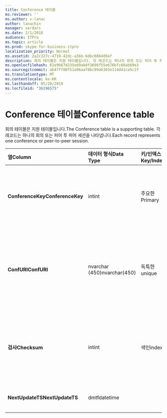 ```yaml
---
title: Conference 테이블
ms.reviewer: ''
ms.author: v-lanac
author: lanachin
manager: serdars
ms.date: 2/1/2018
audience: ITPro
ms.topic: article
ms.prod: skype-for-business-itpro
localization_priority: Normal
ms.assetid: 2a2c327c-4719-42dc-a3bb-6dbc0864d9af
description: 회의 테이블은 지원 테이블입니다. 각 레코드는 하나의 회의 또는 피어 투 피어 세션을 나타냅니다.
ms.openlocfilehash: 61e9667d235ed9ab8f3696f55e676bfc60ab69e3
ms.sourcegitcommit: ab47ff88f51a96aaf8bc99a6303e114d41ca5c2f
ms.translationtype: MT
ms.contentlocale: ko-KR
ms.lasthandoff: 05/20/2019
ms.locfileid: "36196575"
---
```

# <a name="conference-table"></a><span data-ttu-id="ddf5f-104">Conference 테이블</span><span class="sxs-lookup"><span data-stu-id="ddf5f-104">Conference table</span></span>
 
<span data-ttu-id="ddf5f-105">회의 테이블은 지원 테이블입니다.</span><span class="sxs-lookup"><span data-stu-id="ddf5f-105">The Conference table is a supporting table.</span></span> <span data-ttu-id="ddf5f-106">각 레코드는 하나의 회의 또는 피어 투 피어 세션을 나타냅니다.</span><span class="sxs-lookup"><span data-stu-id="ddf5f-106">Each record represents one conference or peer-to-peer session.</span></span>
  
|<span data-ttu-id="ddf5f-107">**열**</span><span class="sxs-lookup"><span data-stu-id="ddf5f-107">**Column**</span></span>|<span data-ttu-id="ddf5f-108">**데이터 형식**</span><span class="sxs-lookup"><span data-stu-id="ddf5f-108">**Data Type**</span></span>|<span data-ttu-id="ddf5f-109">**키/인덱스**</span><span class="sxs-lookup"><span data-stu-id="ddf5f-109">**Key/Index**</span></span>|<span data-ttu-id="ddf5f-110">**세부적인**</span><span class="sxs-lookup"><span data-stu-id="ddf5f-110">**Details**</span></span>|
|:-----|:-----|:-----|:-----|
|<span data-ttu-id="ddf5f-111">**ConferenceKey**</span><span class="sxs-lookup"><span data-stu-id="ddf5f-111">**ConferenceKey**</span></span> <br/> |<span data-ttu-id="ddf5f-112">int</span><span class="sxs-lookup"><span data-stu-id="ddf5f-112">int</span></span>  <br/> |<span data-ttu-id="ddf5f-113">주요한</span><span class="sxs-lookup"><span data-stu-id="ddf5f-113">Primary</span></span>  <br/> |<span data-ttu-id="ddf5f-114">이 회의 레코드를 식별 하는 고유 번호입니다.</span><span class="sxs-lookup"><span data-stu-id="ddf5f-114">Unique number identifying this conference record.</span></span>  <br/> |
|<span data-ttu-id="ddf5f-115">**ConfURI**</span><span class="sxs-lookup"><span data-stu-id="ddf5f-115">**ConfURI**</span></span> <br/> |<span data-ttu-id="ddf5f-116">nvarchar (450)</span><span class="sxs-lookup"><span data-stu-id="ddf5f-116">nvarchar(450)</span></span>  <br/> |<span data-ttu-id="ddf5f-117">독특한</span><span class="sxs-lookup"><span data-stu-id="ddf5f-117">unique</span></span>  <br/> |<span data-ttu-id="ddf5f-118">회의가 면 회의 URI이 고 피어 투 피어 세션 인 경우 DialogID입니다.</span><span class="sxs-lookup"><span data-stu-id="ddf5f-118">Conference URI if this is a conference, or DialogID if this is a peer-to-peer session.</span></span>  <br/> |
|<span data-ttu-id="ddf5f-119">**검사**</span><span class="sxs-lookup"><span data-stu-id="ddf5f-119">**Checksum**</span></span> <br/> |<span data-ttu-id="ddf5f-120">int</span><span class="sxs-lookup"><span data-stu-id="ddf5f-120">int</span></span>  <br/> |<span data-ttu-id="ddf5f-121">색인</span><span class="sxs-lookup"><span data-stu-id="ddf5f-121">index</span></span>  <br/> |<span data-ttu-id="ddf5f-122">회의 URI의 체크섬입니다.</span><span class="sxs-lookup"><span data-stu-id="ddf5f-122">Checksum of the conference URI.</span></span> <span data-ttu-id="ddf5f-123">이는 내부적으로 사용 됩니다.</span><span class="sxs-lookup"><span data-stu-id="ddf5f-123">This is used internally.</span></span>  <br/> |
|<span data-ttu-id="ddf5f-124">**NextUpdateTS**</span><span class="sxs-lookup"><span data-stu-id="ddf5f-124">**NextUpdateTS**</span></span> <br/> |<span data-ttu-id="ddf5f-125">dmtf</span><span class="sxs-lookup"><span data-stu-id="ddf5f-125">datetime</span></span>  <br/> ||<span data-ttu-id="ddf5f-126">내부용 으로만 사용 됩니다.</span><span class="sxs-lookup"><span data-stu-id="ddf5f-126">For internal use only.</span></span>  <br/> |
   

